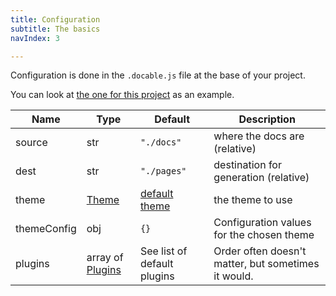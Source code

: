 ```yaml
---
title: Configuration
subtitle: The basics
navIndex: 3

---
```

Configuration is done in the `.docable.js` file at the base of your project.

You can look at [the one for this project]() as an example.

Name|Type|Default|Description
-|-|-|-
source|str|`"./docs"`|where the docs are (relative)
dest|str|`"./pages"`|destination for generation (relative)
theme|[Theme](/config/themes.html)|[default theme]()|the theme to use
themeConfig|obj|`{}`|Configuration values for the chosen theme
plugins|array of [Plugins](/config/plugins.html)|See list of default plugins|Order often doesn't matter, but sometimes it would.
